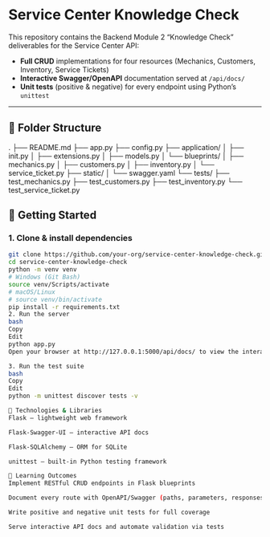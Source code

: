 # Service Center Knowledge Check

This repository contains the Backend Module 2 “Knowledge Check” deliverables for the Service Center API:

- **Full CRUD** implementations for four resources (Mechanics, Customers, Inventory, Service Tickets)  
- **Interactive Swagger/OpenAPI** documentation served at `/api/docs/`  
- **Unit tests** (positive & negative) for every endpoint using Python’s `unittest`  

---

## 📁 Folder Structure
.
├── README.md
├── app.py
├── config.py
├── application/
│ ├── init.py
│ ├── extensions.py
│ ├── models.py
│ └── blueprints/
│ ├── mechanics.py
│ ├── customers.py
│ ├── inventory.py
│ └── service_ticket.py
├── static/
│ └── swagger.yaml
└── tests/
├── test_mechanics.py
├── test_customers.py
├── test_inventory.py
└── test_service_ticket.py

## 🚀 Getting Started

### 1. Clone & install dependencies
```bash
git clone https://github.com/your-org/service-center-knowledge-check.git
cd service-center-knowledge-check
python -m venv venv
# Windows (Git Bash)
source venv/Scripts/activate
# macOS/Linux
# source venv/bin/activate
pip install -r requirements.txt
2. Run the server
bash
Copy
Edit
python app.py
Open your browser at http://127.0.0.1:5000/api/docs/ to view the interactive Swagger UI.

3. Run the test suite
bash
Copy
Edit
python -m unittest discover tests -v

📝 Technologies & Libraries
Flask – lightweight web framework

Flask-Swagger-UI – interactive API docs

Flask-SQLAlchemy – ORM for SQLite

unittest – built-in Python testing framework

🎯 Learning Outcomes
Implement RESTful CRUD endpoints in Flask blueprints

Document every route with OpenAPI/Swagger (paths, parameters, responses, examples, security)

Write positive and negative unit tests for full coverage

Serve interactive API docs and automate validation via tests
